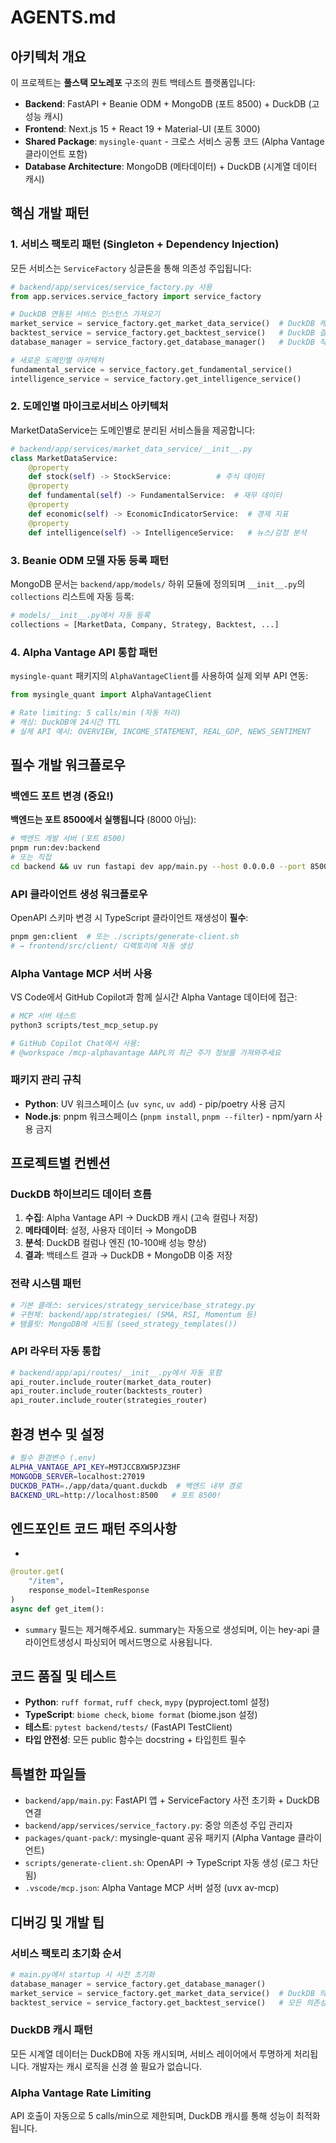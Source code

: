 # AGENTS.md

## 아키텍처 개요

이 프로젝트는 **풀스택 모노레포** 구조의 퀀트 백테스트 플랫폼입니다:

- **Backend**: FastAPI + Beanie ODM + MongoDB (포트 8500) + DuckDB (고성능 캐시)
- **Frontend**: Next.js 15 + React 19 + Material-UI (포트 3000)
- **Shared Package**: `mysingle-quant` - 크로스 서비스 공통 코드 (Alpha Vantage
  클라이언트 포함)
- **Database Architecture**: MongoDB (메타데이터) + DuckDB (시계열 데이터 캐시)

## 핵심 개발 패턴

### 1. 서비스 팩토리 패턴 (Singleton + Dependency Injection)

모든 서비스는 `ServiceFactory` 싱글톤을 통해 의존성 주입됩니다:

```python
# backend/app/services/service_factory.py 사용
from app.services.service_factory import service_factory

# DuckDB 연동된 서비스 인스턴스 가져오기
market_service = service_factory.get_market_data_service()  # DuckDB 캐시 포함
backtest_service = service_factory.get_backtest_service()   # DuckDB 결과 저장
database_manager = service_factory.get_database_manager()   # DuckDB 직접 접근

# 새로운 도메인별 아키텍처
fundamental_service = service_factory.get_fundamental_service()
intelligence_service = service_factory.get_intelligence_service()
```

### 2. 도메인별 마이크로서비스 아키텍처

MarketDataService는 도메인별로 분리된 서비스들을 제공합니다:

```python
# backend/app/services/market_data_service/__init__.py
class MarketDataService:
    @property
    def stock(self) -> StockService:          # 주식 데이터
    @property
    def fundamental(self) -> FundamentalService:  # 재무 데이터
    @property
    def economic(self) -> EconomicIndicatorService:  # 경제 지표
    @property
    def intelligence(self) -> IntelligenceService:   # 뉴스/감정 분석
```

### 3. Beanie ODM 모델 자동 등록 패턴

MongoDB 문서는 `backend/app/models/` 하위 모듈에 정의되며 `__init__.py`의
`collections` 리스트에 자동 등록:

```python
# models/__init__.py에서 자동 등록
collections = [MarketData, Company, Strategy, Backtest, ...]
```

### 4. Alpha Vantage API 통합 패턴

`mysingle-quant` 패키지의 `AlphaVantageClient`를 사용하여 실제 외부 API 연동:

```python
from mysingle_quant import AlphaVantageClient

# Rate limiting: 5 calls/min (자동 처리)
# 캐싱: DuckDB에 24시간 TTL
# 실제 API 예시: OVERVIEW, INCOME_STATEMENT, REAL_GDP, NEWS_SENTIMENT
```

## 필수 개발 워크플로우

### 백엔드 포트 변경 (중요!)

**백엔드는 포트 8500에서 실행됩니다** (8000 아님):

```bash
# 백엔드 개발 서버 (포트 8500)
pnpm run:dev:backend
# 또는 직접
cd backend && uv run fastapi dev app/main.py --host 0.0.0.0 --port 8500
```

### API 클라이언트 생성 워크플로우

OpenAPI 스키마 변경 시 TypeScript 클라이언트 재생성이 **필수**:

```bash
pnpm gen:client  # 또는 ./scripts/generate-client.sh
# → frontend/src/client/ 디렉토리에 자동 생성
```

### Alpha Vantage MCP 서버 사용

VS Code에서 GitHub Copilot과 함께 실시간 Alpha Vantage 데이터에 접근:

```bash
# MCP 서버 테스트
python3 scripts/test_mcp_setup.py

# GitHub Copilot Chat에서 사용:
# @workspace /mcp-alphavantage AAPL의 최근 주가 정보를 가져와주세요
```

### 패키지 관리 규칙

- **Python**: UV 워크스페이스 (`uv sync`, `uv add`) - pip/poetry 사용 금지
- **Node.js**: pnpm 워크스페이스 (`pnpm install`, `pnpm --filter`) - npm/yarn
  사용 금지

## 프로젝트별 컨벤션

### DuckDB 하이브리드 데이터 흐름

1. **수집**: Alpha Vantage API → DuckDB 캐시 (고속 컬럼나 저장)
2. **메타데이터**: 설정, 사용자 데이터 → MongoDB
3. **분석**: DuckDB 컬럼나 엔진 (10-100배 성능 향상)
4. **결과**: 백테스트 결과 → DuckDB + MongoDB 이중 저장

### 전략 시스템 패턴

```python
# 기본 클래스: services/strategy_service/base_strategy.py
# 구현체: backend/app/strategies/ (SMA, RSI, Momentum 등)
# 템플릿: MongoDB에 시드됨 (seed_strategy_templates())
```

### API 라우터 자동 통합

```python
# backend/app/api/routes/__init__.py에서 자동 포함
api_router.include_router(market_data_router)
api_router.include_router(backtests_router)
api_router.include_router(strategies_router)
```

## 환경 변수 및 설정

```bash
# 필수 환경변수 (.env)
ALPHA_VANTAGE_API_KEY=M9TJCCBXW5PJZ3HF
MONGODB_SERVER=localhost:27019
DUCKDB_PATH=./app/data/quant.duckdb  # 백엔드 내부 경로
BACKEND_URL=http://localhost:8500   # 포트 8500!
```

## 엔드포인트 코드 패턴 주의사항

-

```python
@router.get(
    "/item",
    response_model=ItemResponse
)
async def get_item():
```

- `summary` 필드는 제거해주세요. summary는 자동으로 생성되며, 이는 hey-api
  클라이언트생성시 파싱되어 메서드명으로 사용됩니다.

## 코드 품질 및 테스트

- **Python**: `ruff format`, `ruff check`, `mypy` (pyproject.toml 설정)
- **TypeScript**: `biome check`, `biome format` (biome.json 설정)
- **테스트**: `pytest backend/tests/` (FastAPI TestClient)
- **타입 안전성**: 모든 public 함수는 docstring + 타입힌트 필수

## 특별한 파일들

- `backend/app/main.py`: FastAPI 앱 + ServiceFactory 사전 초기화 + DuckDB 연결
- `backend/app/services/service_factory.py`: 중앙 의존성 주입 관리자
- `packages/quant-pack/`: mysingle-quant 공유 패키지 (Alpha Vantage 클라이언트)
- `scripts/generate-client.sh`: OpenAPI → TypeScript 자동 생성 (로그 차단됨)
- `.vscode/mcp.json`: Alpha Vantage MCP 서버 설정 (uvx av-mcp)

## 디버깅 및 개발 팁

### 서비스 팩토리 초기화 순서

```python
# main.py에서 startup 시 사전 초기화
database_manager = service_factory.get_database_manager()
market_service = service_factory.get_market_data_service()  # DuckDB 의존성 주입
backtest_service = service_factory.get_backtest_service()   # 모든 의존성 연결
```

### DuckDB 캐시 패턴

모든 시계열 데이터는 DuckDB에 자동 캐시되며, 서비스 레이어에서 투명하게
처리됩니다. 개발자는 캐시 로직을 신경 쓸 필요가 없습니다.

### Alpha Vantage Rate Limiting

API 호출이 자동으로 5 calls/min으로 제한되며, DuckDB 캐시를 통해 성능이
최적화됩니다.
